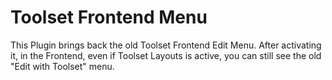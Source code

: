 # Toolset Frontend Menu
This Plugin brings back the old Toolset Frontend Edit Menu.
After activating it, in the Frontend, even if Toolset Layouts is active, you can still see the old "Edit with Toolset" menu.

